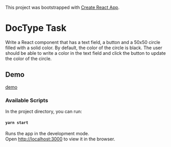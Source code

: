This project was bootstrapped with [Create React App](https://github.com/facebook/create-react-app).

# DocType Task

 Write a React component that has a text field, a button and a 50x50 circle filled with a solid color. By default, the color of the circle is black. The user should be able to write a color in the text field and click the button to update the color of the circle. 


## Demo
[demo](http://devnrj07.github.io/docType)

### Available Scripts

In the project directory, you can run:

#### `yarn start`

Runs the app in the development mode.<br />
Open [http://localhost:3000](http://localhost:3000) to view it in the browser.

